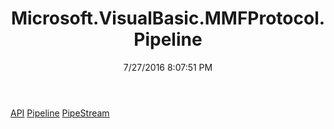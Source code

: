 ﻿---
title: Microsoft.VisualBasic.MMFProtocol.Pipeline
date: 7/27/2016 8:07:51 PM
---

[API](T-Microsoft.VisualBasic.MMFProtocol.Pipeline.API.html)
[Pipeline](T-Microsoft.VisualBasic.MMFProtocol.Pipeline.Pipeline.html)
[PipeStream](T-Microsoft.VisualBasic.MMFProtocol.Pipeline.PipeStream.html)
